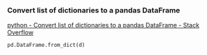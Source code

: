 ###  Convert list of dictionaries to a pandas DataFrame


[python - Convert list of dictionaries to a pandas DataFrame - Stack Overflow](https://stackoverflow.com/questions/20638006/convert-list-of-dictionaries-to-a-pandas-dataframe "python - Convert list of dictionaries to a pandas DataFrame - Stack Overflow")




```python
pd.DataFrame.from_dict(d)
```


